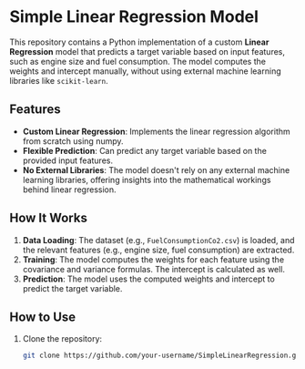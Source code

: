 # Simple Linear Regression Model

This repository contains a Python implementation of a custom **Linear Regression** model that predicts a target variable based on input features, such as engine size and fuel consumption. The model computes the weights and intercept manually, without using external machine learning libraries like `scikit-learn`.

## Features
- **Custom Linear Regression**: Implements the linear regression algorithm from scratch using numpy.
- **Flexible Prediction**: Can predict any target variable based on the provided input features.
- **No External Libraries**: The model doesn't rely on any external machine learning libraries, offering insights into the mathematical workings behind linear regression.

## How It Works
1. **Data Loading**: The dataset (e.g., `FuelConsumptionCo2.csv`) is loaded, and the relevant features (e.g., engine size, fuel consumption) are extracted.
2. **Training**: The model computes the weights for each feature using the covariance and variance formulas. The intercept is calculated as well.
3. **Prediction**: The model uses the computed weights and intercept to predict the target variable.

## How to Use
1. Clone the repository:
   ```bash
   git clone https://github.com/your-username/SimpleLinearRegression.git
